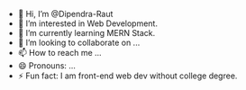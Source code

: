 - 👋 Hi, I’m @Dipendra-Raut
- 👀 I’m interested in Web Development.
- 🌱 I’m currently learning MERN Stack.
- 💞️ I’m looking to collaborate on ...
- 📫 How to reach me ...
- 😄 Pronouns: ...
- ⚡ Fun fact: I am front-end web dev without college degree.

<!---
Dipendra-Raut/Dipendra-Raut is a ✨ special ✨ repository because its `README.md` (this file) appears on your GitHub profile.
You can click the Preview link to take a look at your changes.
--->
